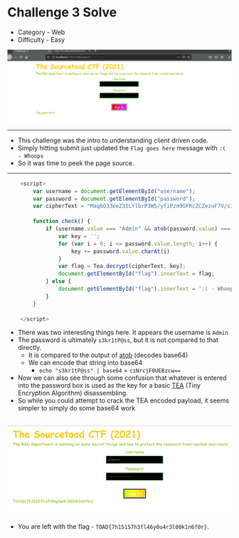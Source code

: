 # Challenge 3 Solve

 * Category - Web
 * Difficulty - Easy

![](challenge-3.png)

---

 * This challenge was the intro to understanding client driven code.
 * Simply hitting submit just updated the `Flag goes here` message with `:( - Whoops`
 * So it was time to peek the page source.

---
```javascript
    <script>
        var username = document.getElementById("username");
        var password = document.getElementById("password");
        var cipherText = "Maq6O33eeZ3ILYlbrP3WS/yfiPzm9GFRcZCZezuF7V/sIE/v"

        function check() {
            if (username.value === "Admin" && atob(password.value) === "s3kr1tP@ss") {
                var key = '';
                for (var i = 0; i <= password.value.length; i++) {
                    key += password.value.charAt(i)
                }
                var flag = Tea.decrypt(cipherText, key);
                document.getElementById("flag").innerText = flag;
            } else {
                document.getElementById("flag").innerText = ':( - Whoops';
            }
        }

    </script>
```

 * There was two interesting things here. It appears the username is `Admin`
 * The password is ultimately `s3kr1tP@ss`, but it is not compared to that directly.
   * It is compared to the output of [atob](https://developer.mozilla.org/en-US/docs/Web/API/atob) (decodes base64)
   * We can encode that string into base64
     * `echo "s3kr1tP@ss" | base64` = `czNrcjF0UEBzcw==`
 * Now we can also see through some confusion that whatever is entered into the password box is used as the key for a basic [TEA](https://en.wikipedia.org/wiki/Tiny_Encryption_Algorithm) (Tiny Encryption Algorithm) disassembling.
 * So while you could attempt to crack the TEA encoded payload, it seems simpler to simply do some base64 work

![](challenge-3-solved.png)
---

 * You are left with the flag - `TOAD{7h15157h3fl46y0u4r3l00k1n6f0r}`.